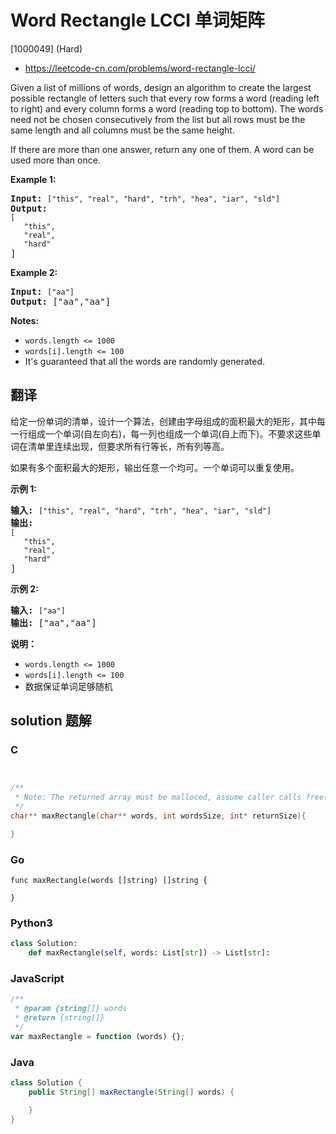 # Word Rectangle LCCI 单词矩阵

[1000049] (Hard)

- https://leetcode-cn.com/problems/word-rectangle-lcci/

Given a list of millions of words, design an algorithm to create the largest possible rectangle of letters such that every row forms a word (reading left to right) and every column forms a word (reading top to bottom). The words need not be chosen consecutively from the list but all rows must be the same length and all columns must be the same height.

If there are more than one answer, return any one of them. A word can be used more than once.

**Example 1:**

<pre><strong>Input:</strong> <code>["this", "real", "hard", "trh", "hea", "iar", "sld"]</code>
<strong>Output:
</strong><code>[
&nbsp;  "this",
&nbsp;  "real",
&nbsp;  "hard"</code>
]</pre>

**Example 2:**

<pre><strong>Input:</strong> <code>["aa"]</code>
<strong>Output: </strong>["aa","aa"]</pre>

**Notes:**

- `words.length <= 1000`
- `words[i].length <= 100`
- It's guaranteed that all the words are randomly generated.

## 翻译

给定一份单词的清单，设计一个算法，创建由字母组成的面积最大的矩形，其中每一行组成一个单词(自左向右)，每一列也组成一个单词(自上而下)。不要求这些单词在清单里连续出现，但要求所有行等长，所有列等高。

如果有多个面积最大的矩形，输出任意一个均可。一个单词可以重复使用。

**示例 1:**

<pre><strong>输入:</strong> <code>["this", "real", "hard", "trh", "hea", "iar", "sld"]</code>
<strong>输出:
</strong><code>[
&nbsp;  "this",
&nbsp;  "real",
&nbsp;  "hard"</code>
]</pre>

**示例 2:**

<pre><strong>输入:</strong> <code>["aa"]</code>
<strong>输出: </strong>["aa","aa"]</pre>

**说明：**

- `words.length <= 1000`
- `words[i].length <= 100`
- 数据保证单词足够随机

## solution 题解

### C

```c


/**
 * Note: The returned array must be malloced, assume caller calls free().
 */
char** maxRectangle(char** words, int wordsSize, int* returnSize){

}


```

### Go

```golang
func maxRectangle(words []string) []string {

}
```

### Python3

```python
class Solution:
    def maxRectangle(self, words: List[str]) -> List[str]:
```

### JavaScript

```javascript
/**
 * @param {string[]} words
 * @return {string[]}
 */
var maxRectangle = function (words) {};
```

### Java

```java
class Solution {
    public String[] maxRectangle(String[] words) {

    }
}
```
